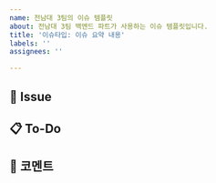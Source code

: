 ```yaml
---
name: 전남대 3팀의 이슈 템플릿
about: 전남대 3팀 백엔드 파트가 사용하는 이슈 템플릿입니다.
title: '이슈타입: 이슈 요약 내용'
labels: ''
assignees: ''

---
```


## 📌 Issue
<!--어떤 이슈인지에 대해 설명해주세요.-->

## 📋 To-Do
<!-- 해야할 일 들을 적어주세요.-->

## 💬 코멘트
<!--남기고 싶은 코멘트를 적어주세요.-->
